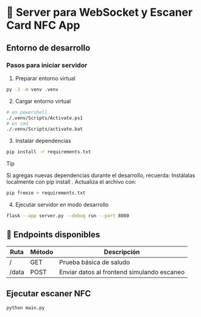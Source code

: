 # 📘 Server para WebSocket y Escaner Card NFC App

## Entorno de desarrollo

### Pasos para iniciar servidor

1. Preparar entorno virtual
```bash
py -3 -m venv .venv
```
2. Cargar entorno virtual
```bash
# en powershell
./.venv/Scripts/Activate.ps1
# en cmd
./.venv/Scripts/activate.bat
```
3. Instalar dependencias
```bash
pip install -r requirements.txt
```

> [!TIP]
> Si agregas nuevas dependencias durante el desarrollo, recuerda:
> Instálalas localmente con pip install <paquete>.
> Actualiza el archivo con:
> ```bash
> pip freeze > requirements.txt
> ```

4. Ejecutar servidor en modo desarrollo
```bash
flask --app server.py --debug run --port 8080
```


## 🧪 Endpoints disponibles

Ruta| Método     |Descripción
-- |---| --
/ | GET | Prueba básica de saludo
/data |POST| Enviar datos al frontend simulando escaneo


## Ejecutar escaner NFC

```bash
python main.py
```